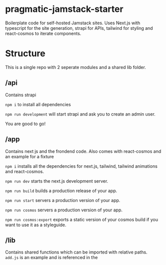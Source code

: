 # pragmatic-jamstack-starter
Boilerplate code for self-hosted Jamstack sites. Uses Next.js with typescript for the site generation, strapi for APIs, tailwind for styling and react-cosmos to iterate components.

# Structure
This is a single repo with 2 seperate modules and a shared lib folder.

## /api
Contains strapi

`npm i` to install all dependencies

`npm run development` will start strapi and ask you to create an admin user.

You are good to go!

## /app
Contains next js and the frondend code. Also comes with react-cosmos and an example for a fixture

`npm i` installs all the dependencies for next.js, tailwind, tailwind animations and react-cosmos.

`npm run dev` starts the next.js development server.

`npm run build` builds a production release of your app.

`npm run start` servers a production version of your app.

`npm run cosmos` servers a production version of your app.

`npm run cosmos:export` exports a static version of your cosmos build if you want to use it as a styleguide.

## /lib
Contains shared functions which can be imported with relative paths. `add.js` is an example and is referenced in the 

